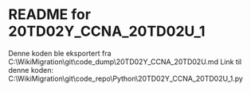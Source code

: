 # README for 20TD02Y_CCNA_20TD02U_1
Denne koden ble eksportert fra C:\WikiMigration\git\code_dump\20TD02Y_CCNA_20TD02U.md
Link til denne koden: C:\WikiMigration\git\code_repo\Python\20TD02Y_CCNA_20TD02U_1.py
